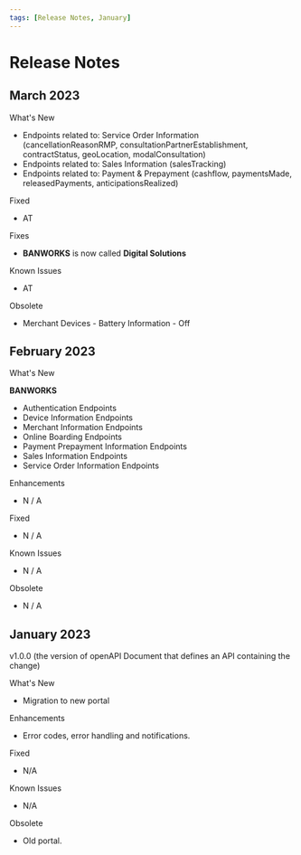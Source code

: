 ```yaml
---
tags: [Release Notes, January]
---
```


# Release Notes

## March 2023

What's New

- Endpoints related to: Service Order Information (cancellationReasonRMP, consultationPartnerEstablishment, contractStatus, geoLocation, modalConsultation)
- Endpoints related to: Sales Information (salesTracking)
- Endpoints related to: Payment & Prepayment (cashflow, paymentsMade, releasedPayments, anticipationsRealized)

Fixed

- AT

Fixes

- **BANWORKS** is now called **Digital Solutions**

Known Issues

- AT

Obsolete

- Merchant Devices - Battery Information - Off

## February 2023

What's New

**BANWORKS**

- Authentication Endpoints
- Device Information Endpoints
- Merchant Information Endpoints
- Online Boarding Endpoints
- Payment Prepayment Information Endpoints
- Sales Information Endpoints
- Service Order Information Endpoints

Enhancements

- N / A

Fixed

- N / A

Known Issues

- N / A

Obsolete

- N / A

## January 2023

v1.0.0 (the version of openAPI Document that defines an API containing the change)

What's New

- Migration to new portal

Enhancements

- Error codes, error handling and notifications.

Fixed

- N/A

Known Issues

- N/A

Obsolete

- Old portal.

